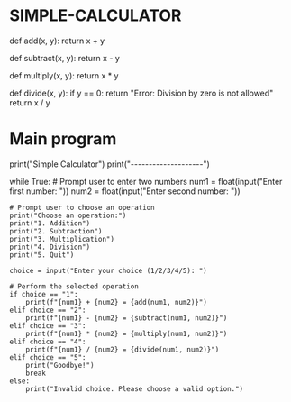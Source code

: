# SIMPLE-CALCULATOR


def add(x, y):
    return x + y

def subtract(x, y):
    return x - y

def multiply(x, y):
    return x * y

def divide(x, y):
    if y == 0:
        return "Error: Division by zero is not allowed"
    return x / y

# Main program
print("Simple Calculator")
print("--------------------")

while True:
    # Prompt user to enter two numbers
    num1 = float(input("Enter first number: "))
    num2 = float(input("Enter second number: "))

    # Prompt user to choose an operation
    print("Choose an operation:")
    print("1. Addition")
    print("2. Subtraction")
    print("3. Multiplication")
    print("4. Division")
    print("5. Quit")

    choice = input("Enter your choice (1/2/3/4/5): ")

    # Perform the selected operation
    if choice == "1":
        print(f"{num1} + {num2} = {add(num1, num2)}")
    elif choice == "2":
        print(f"{num1} - {num2} = {subtract(num1, num2)}")
    elif choice == "3":
        print(f"{num1} * {num2} = {multiply(num1, num2)}")
    elif choice == "4":
        print(f"{num1} / {num2} = {divide(num1, num2)}")
    elif choice == "5":
        print("Goodbye!")
        break
    else:
        print("Invalid choice. Please choose a valid option.")
